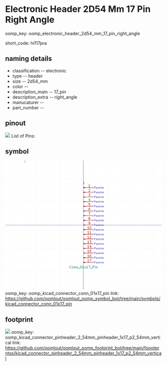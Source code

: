 # Electronic Header 2D54 Mm 17 Pin Right Angle
oomp_key: oomp_electronic_header_2d54_mm_17_pin_right_angle  

short_code: hi117pra
## naming details
* classification -- electronic
* type -- header
* size -- 2d54_mm
* color -- 
* description_main -- 17_pin
* description_extra -- right_angle
* manucaturer -- 
* part_number -- 
## pinout
![](working_pinout_600.png)
List of Pins:

## symbol

![](symbol/0/working/working_600.png)
oomp_key: oomp_kicad_connector_conn_01x17_pin
link: https://github.com/oomlout/oomlout_oomp_symbol_bot/tree/main/symbols/kicad_connector_conn_01x17_pin


## footprint

![](footprint/0/working/working_600.png)
oomp_key: oomp_kicad_connector_pinheader_2_54mm_pinheader_1x17_p2_54mm_vertical
link: https://github.com/oomlout/oomlout_oomp_footprint_bot/tree/main/foootprntss/kicad_connector_pinheader_2_54mm_pinheader_1x17_p2_54mm_vertical
